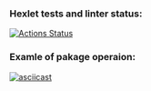 ### Hexlet tests and linter status:
[![Actions Status](https://github.com/Kudaiberdy/php-project-lvl2/workflows/hexlet-check/badge.svg)](https://github.com/Kudaiberdy/php-project-lvl2/actions)

### Examle of pakage operaion:


[![asciicast](https://asciinema.org/a/qRwHS3fg8bVF6vyCS7NqIhnmq.svg)](https://asciinema.org/a/qRwHS3fg8bVF6vyCS7NqIhnmq)
